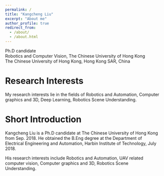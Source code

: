 ```yaml
---
permalink: /
title: "Kangcheng Liu"
excerpt: "About me"
author_profile: true
redirect_from: 
  - /about/
  - /about.html
---
```


Ph.D candidate <br>
Robotics and Computer Vision, The Chinese University of Hong Kong <br>
The Chinese University of Hong Kong, Hong Kong SAR, China

**Research Interests**
======
My research interests lie in the fields of Robotics and Automation, Computer graphics and 3D,  Deep Learning, Robotics Scene Understanding. 


**Short Introduction**
======
Kangcheng Liu is a Ph.D candidate at The Chinese University of Hong Kong from Sep. 2018. He obtained the B.Eng degree at the Department of Electrical Engineering and Automation, Harbin Institute of Technology, July 2018. 


His research interests include Robotics and Automation, UAV related computer vision,  Computer graphics and 3D,  Robotics Scene Understanding.


